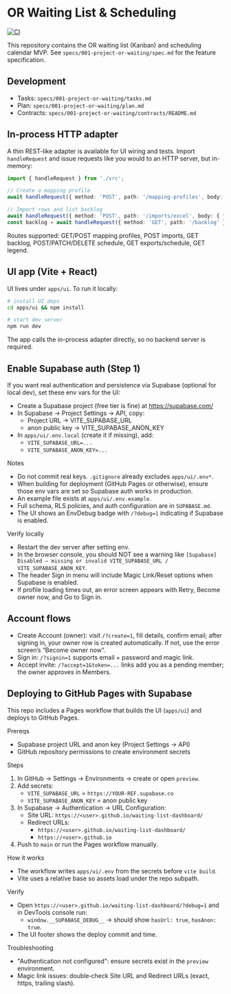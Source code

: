 # OR Waiting List & Scheduling

[![CI](https://github.com/alshakhasm/waiting-list-dashboard/actions/workflows/ci.yml/badge.svg?branch=main)](https://github.com/alshakhasm/waiting-list-dashboard/actions/workflows/ci.yml)

This repository contains the OR waiting list (Kanban) and scheduling calendar MVP. See `specs/001-project-or-waiting/spec.md` for the feature specification.

## Development
- Tasks: `specs/001-project-or-waiting/tasks.md`
- Plan: `specs/001-project-or-waiting/plan.md`
- Contracts: `specs/001-project-or-waiting/contracts/README.md`

## In-process HTTP adapter
A thin REST-like adapter is available for UI wiring and tests. Import `handleRequest` and issue requests like you would to an HTTP server, but in-memory:

```ts
import { handleRequest } from './src';

// Create a mapping profile
await handleRequest({ method: 'POST', path: '/mapping-profiles', body: { name: 'Default', owner: 'ops', fieldMappings: { A: 'a' } } });

// Import rows and list backlog
await handleRequest({ method: 'POST', path: '/imports/excel', body: { fileName: 'seed.xlsx', rows: [ { patientName: 'A', mrn: '1', procedure: 'Proc', estDurationMin: 30 } ] } });
const backlog = await handleRequest({ method: 'GET', path: '/backlog' });
```

Routes supported: GET/POST mapping profiles, POST imports, GET backlog, POST/PATCH/DELETE schedule, GET exports/schedule, GET legend.

## UI app (Vite + React)
UI lives under `apps/ui`. To run it locally:

```bash
# install UI deps
cd apps/ui && npm install

# start dev server
npm run dev
```

The app calls the in-process adapter directly, so no backend server is required.

## Enable Supabase auth (Step 1)
If you want real authentication and persistence via Supabase (optional for local dev), set these env vars for the UI:

- Create a Supabase project (free tier is fine) at https://supabase.com/
- In Supabase → Project Settings → API, copy:
	- Project URL → VITE_SUPABASE_URL
	- anon public key → VITE_SUPABASE_ANON_KEY
- In `apps/ui/.env.local` (create it if missing), add:
	- `VITE_SUPABASE_URL=...`
	- `VITE_SUPABASE_ANON_KEY=...`

Notes
- Do not commit real keys. `.gitignore` already excludes `apps/ui/.env*`.
- When building for deployment (GitHub Pages or otherwise), ensure those env vars are set so Supabase auth works in production.
- An example file exists at `apps/ui/.env.example`.
- Full schema, RLS policies, and auth configuration are in `SUPABASE.md`.
 - The UI shows an EnvDebug badge with `/?debug=1` indicating if Supabase is enabled.

Verify locally
- Restart the dev server after setting env.
- In the browser console, you should NOT see a warning like `[Supabase] Disabled — missing or invalid VITE_SUPABASE_URL / VITE_SUPABASE_ANON_KEY`.
- The header Sign in menu will include Magic Link/Reset options when Supabase is enabled.
 - If profile loading times out, an error screen appears with Retry, Become owner now, and Go to Sign in.

## Account flows

- Create Account (owner): visit `/?create=1`, fill details, confirm email; after signing in, your owner row is created automatically. If not, use the error screen’s “Become owner now”.
- Sign in: `/?signin=1` supports email + password and magic link.
- Accept invite: `/?accept=1&token=...` links add you as a pending member; the owner approves in Members.


## Deploying to GitHub Pages with Supabase

This repo includes a Pages workflow that builds the UI (`apps/ui`) and deploys to GitHub Pages.

Prereqs
- Supabase project URL and anon key (Project Settings → API)
- GitHub repository permissions to create environment secrets

Steps
1. In GitHub → Settings → Environments → create or open `preview`.
2. Add secrets:
	 - `VITE_SUPABASE_URL` = `https://YOUR-REF.supabase.co`
	 - `VITE_SUPABASE_ANON_KEY` = anon public key
3. In Supabase → Authentication → URL Configuration:
	 - Site URL: `https://<user>.github.io/waiting-list-dashboard/`
	 - Redirect URLs:
		 - `https://<user>.github.io/waiting-list-dashboard/`
		 - `https://<user>.github.io`
4. Push to `main` or run the Pages workflow manually.

How it works
- The workflow writes `apps/ui/.env` from the secrets before `vite build`.
- Vite uses a relative base so assets load under the repo subpath.

Verify
- Open `https://<user>.github.io/waiting-list-dashboard/?debug=1` and in DevTools console run:
	- `window.__SUPABASE_DEBUG__` → should show `hasUrl: true`, `hasAnon: true`.
- The UI footer shows the deploy commit and time.

Troubleshooting
- "Authentication not configured": ensure secrets exist in the `preview` environment.
- Magic link issues: double‑check Site URL and Redirect URLs (exact, https, trailing slash).


<!-- ci: pages ping 2025-10-11 -->
